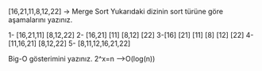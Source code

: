 [16,21,11,8,12,22] -> Merge Sort
Yukarıdaki dizinin sort türüne göre aşamalarını yazınız.

1-    [16,21,11]          [8,12,22]
2- [16,21]    [11]      [8,12]   [22]
3-[16] [21]     [11]   [8] [12]    [22]
4-    [11,16,21]          [8,12,22]
5-         [8,11,12,16,21,22] 

Big-O gösterimini yazınız.
2^x=n
-->O(log(n))